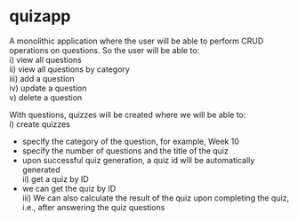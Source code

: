 # quizapp
A monolithic application where the user will be able to perform CRUD operations on questions. 
So the user will be able to:  
i) view all questions  
ii) view all questions by category  
iii) add a question  
iv) update a question  
v) delete a question  

With questions, quizzes will be created where we will be able to:  
i) create quizzes  
   - specify the category of the question, for example, Week 10  
   - specify the number of questions and the title of the quiz  
   - upon successful quiz generation, a quiz id will be automatically generated  
ii) get a quiz by ID  
   - we can get the quiz by ID  
iii) We can also calculate the result of the quiz upon completing the quiz, i.e., after answering the quiz questions

